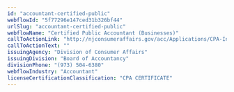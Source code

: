 ```yaml
---
id: "accountant-certified-public"
webflowId: "5f77296e147ced31b326bf44"
urlSlug: "accountant-certified-public"
webflowName: "Certified Public Accountant (Businesses)"
callToActionLink: "http://njconsumeraffairs.gov/acc/Applications/CPA-Instructions-and-Application-for-Licensure-by-Examination.pdf"
callToActionText: ""
issuingAgency: "Division of Consumer Affairs"
issuingDivision: "Board of Accountancy"
divisionPhone: "(973) 504-6380"
webflowIndustry: "Accountant"
licenseCertificationClassification: "CPA CERTIFICATE"
---
```

